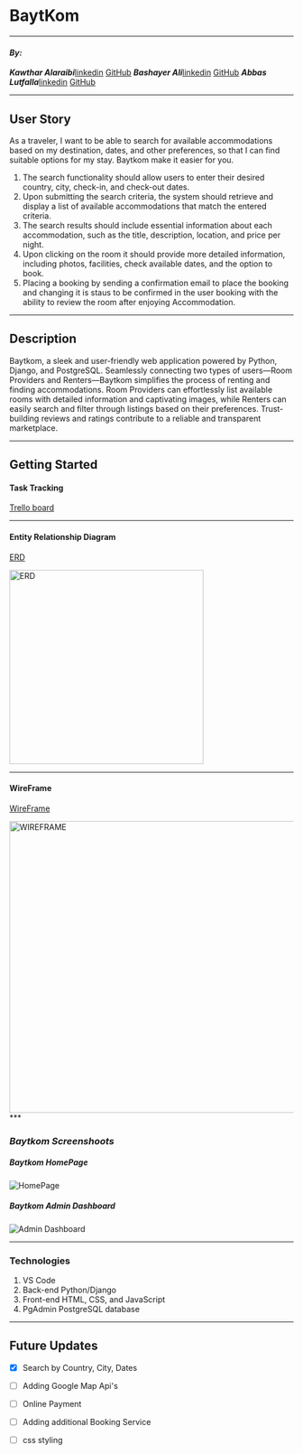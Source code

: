 # BaytKom
***
#### ***By:***
***Kawthar Alaraibi***[linkedin](https://www.linkedin.com/in/kawthar-alaraibi/) [GitHub](https://github.com/Kawther303) 
***Bashayer Ali***[linkedin](https://www.linkedin.com/in/bashayer-alsalami/) [GitHub](https://github.com/Bashayer-Alsalami) 
***Abbas Lutfalla***[linkedin](https://www.linkedin.com/in/abbas-lutfalla/) [GitHub](https://github.com/AbbasLutfalla?tab=repositories) 

***

## User Story
As a traveler, I want to be able to search for available accommodations based on my destination, dates, and other preferences, so that I can find suitable options for my stay. Baytkom make it easier for you.
1. The search functionality should allow users to enter their desired country, city, check-in, and check-out dates.
2. Upon submitting the search criteria, the system should retrieve and display a list of available accommodations that match the entered criteria.
3. The search results should include essential information about each accommodation, such as the title, description, location, and price per night.
4. Upon clicking on the room it should provide more detailed information, including photos, facilities, check available dates, and the option to book.
5. Placing a booking by sending a confirmation email to place the booking and changing it is staus to be confirmed in the user booking with the ability to review the room after enjoying Accommodation.
***
## Description
Baytkom, a sleek and user-friendly web application powered by Python, Django, and PostgreSQL. Seamlessly connecting two types of users—Room Providers and Renters—Baytkom simplifies the process of renting and finding accommodations. Room Providers can effortlessly list available rooms with detailed information and captivating images, while Renters can easily search and filter through listings based on their preferences. Trust-building reviews and ratings contribute to a reliable and transparent marketplace.

***
## Getting Started

#### Task Tracking
[Trello board](https://trello.com/b/eqmUkVsq/baytkom)
***
#### Entity Relationship Diagram
[ERD](https://i.imgur.com/IuQSRbn_d.jpg?maxwidth=520&shape=thumb&fidelity=high) 

<img width="344" alt="ERD" src="https://i.imgur.com/IuQSRbn_d.jpg?maxwidth=520&shape=thumb&fidelity=high">

***

#### WireFrame
[WireFrame](https://www.figma.com/file/TQqDx9sk9tieYWaTXiYDUI/Untitled?type=design&node-id=21%3A442&mode=design&t=UZtkJrV2E9PCa5oY-1)

<img width="517" alt="WIREFRAME" src="https://i.imgur.com/axnH5kM_d.jpg?maxwidth=520&shape=thumb&fidelity=high">
***

### ***Baytkom Screenshoots***

##### Baytkom HomePage
![HomePage](https://i.imgur.com/HVGFW5O_d.jpg?maxwidth=520&shape=thumb&fidelity=high)

##### Baytkom Admin Dashboard
![Admin Dashboard](https://i.imgur.com/lpeDHR5_d.jpg?maxwidth=520&shape=thumb&fidelity=high)
***
### Technologies 
1. VS Code
2. Back-end Python/Django
3. Front-end HTML, CSS, and JavaScript
4. PgAdmin PostgreSQL database
***
## Future Updates

- [x] Search by Country, City, Dates
- [ ] Adding Google Map Api's
- [ ] Online Payment
- [ ] Adding additional Booking Service
- [ ] css styling



